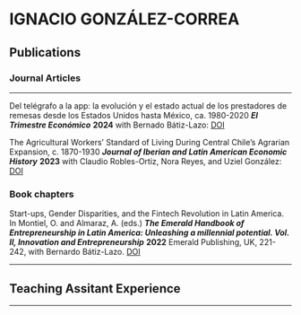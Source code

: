 # IGNACIO GONZÁLEZ-CORREA #

## Publications ##

### Journal Articles ###

____

Del telégrafo a la app: la evolución y el estado actual de los prestadores de remesas desde los Estados Unidos hasta México, ca. 1980-2020 ***El Trimestre Económico*** **2024** with Bernado Bátiz-Lazo: [DOI](https://doi.org/10.20430/ete.v91i364.2516)

The Agricultural Workers’ Standard of Living During Central Chile’s Agrarian Expansion, c. 1870-1930 ***Journal of Iberian and Latin American Economic History*** **2023** with Claudio Robles-Ortiz, Nora Reyes, and Uziel González: [DOI](https://doi.org/10.1017/S0212610921000100)


### Book chapters ###

Start-ups, Gender Disparities, and the Fintech Revolution in Latin America. In Montiel, O. and Almaraz, A. (eds.) ***The Emerald Handbook of Entrepreneurship in Latin America: Unleashing a millennial potential. Vol. II, Innovation and Entrepreneurship*** **2022** Emerald Publishing, UK, 221-242, with Bernardo Bátiz-Lazo. [DOI]( https://doi.org/10.1108/978-1-80071-955-220221014)

_______

## Teaching Assitant Experience ## 
 


_________



